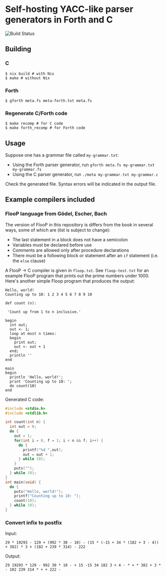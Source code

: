 # Self-hosting YACC-like parser generators in Forth and C
![Build
Status](https://github.com/siraben/meta-yacc/workflows/Build/badge.svg)

## Building
### C
```ShellSession
$ nix build # with Nix
$ make # without Nix
```
### Forth
```ShellSession
$ gforth meta.fs meta-forth.txt meta.fs
```
### Regenerate C/Forth code
```ShellSession
$ make recomp # for C code
$ make forth_recomp # for Forth code
```
## Usage
Suppose one has a grammar file called `my-grammar.txt`:
- Using the Forth parser generator, run `gforth meta.fs my-grammar.txt
  my-grammar.fs`
- Using the C parser generator, run `./meta my-grammar.txt
  my-grammar.c`

Check the generated file.  Syntax errors will be indicated in the
output file.
## Example compilers included
### FlooP language from Gödel, Escher, Bach
The version of FlooP in this repository is differs from the book in
several ways, some of which are (list is subject to change):
- The last statement in a block does not have a semicolon
- Variables must be declared before use
- Comments are allowed only after procedure declarations
- There must be a following block or statement after an `if` statement
  (i.e. the `else` clause)

A FlooP → C compiler is given in `floop.txt`.  See `floop-test.txt`
for an example FlooP program that prints out the prime numbers
under 1000. Here's another simple Floop program that produces the
output:
```
Hello, world!
Counting up to 10: 1 2 3 4 5 6 7 8 9 10 
```
```
def count (n):

 'Count up from 1 to n inclusive.'

begin
  int out;
  out <- 1;
  loop at most n times:
  begin
    print out;
    out <- out + 1
  end;
  println ''
end

main
begin
  println 'Hello, world!';
  print 'Counting up to 10: ';
  do count(10)
end
```
Generated C code:
```c
#include <stdio.h>
#include <stdlib.h>

int count(int n) {
  int out = 0;
  do {
    out = 1;
    for(int i = 0, f = 1; i < n && f; i++) {
      do {
        printf("%d ",out);
        out = out + 1;
      } while (0);
    }
    puts("");
  } while (0);
}
int main(void) {
  do {
    puts("Hello, world!");
    printf("Counting up to 10: ");
    count(10);
  } while (0);
}
```
### Convert infix to postfix
Input:
```
29 * 19293 - 129 + (992 * 30 - 10) - (15 * (-15 + 34 * (182 + 3 - 4)) + 382) * 3 + (102 + 239 * 314) - 222
```
Output:
```
29 19293 * 129 - 992 30 * 10 - + 15 -15 34 182 3 + 4 - * + * 382 + 3 * - 102 239 314 * + + 222 - 
```
